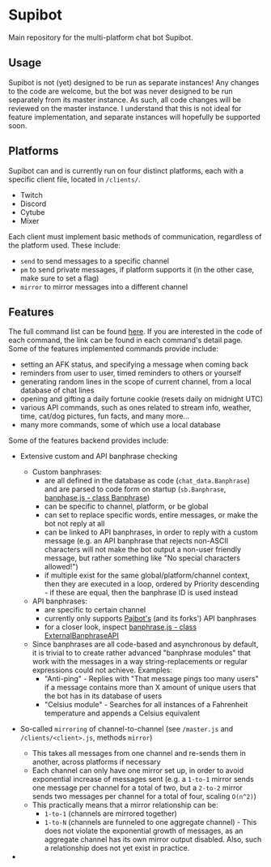 # Supibot
Main repository for the multi-platform chat bot Supibot.

## Usage
Supibot is not (yet) designed to be run as separate instances! Any changes to the code are welcome, but the bot was never designed to be run separately from its master instance. As such, all code changes will be reviewed on the master instance. I understand that this is not ideal for feature implementation, and separate instances will hopefully be supported soon.

## Platforms
Supibot can and is currently run on four distinct platforms, each with a specific client file, located in `/clients/`.
- Twitch
- Discord
- Cytube
- Mixer

Each client must implement basic methods of communication, regardless of the platform used. These include:
- `send` to send messages to a specific channel
- `pm` to send private messages, if platform supports it (in the other case, make sure to set a flag)
- `mirror` to mirror messages into a different channel

## Features
The full command list can be found [here](https://supinic.com/bot/command/list). 
If you are interested in the code of each command, the link can be found in each command's detail page.
Some of the features implemented commands provide include:
- setting an AFK status, and specifying a message when coming back
- reminders from user to user, timed reminders to others or yourself
- generating random lines in the scope of current channel, from a local database of chat lines
- opening and gifting a daily fortune cookie (resets daily on midnight UTC)
- various API commands, such as ones related to stream info, weather, time, cat/dog pictures, fun facts, and many more...
- many more commands, some of which use a local database

Some of the features backend provides include:
- Extensive custom and API banphrase checking
  - Custom banphrases:
    - are all defined in the database as code (`chat_data.Banphrase`) and are parsed to code form on startup (`sb.Banphrase`, [banphase.js - class Banphrase](/custom_modules/supinic-globals/classes/banphrase.js))
    - can be specific to channel, platform, or be global
    - can set to replace specific words, entire messages, or make the bot not reply at all
    - can be linked to API banphrases, in order to reply with a custom message (e.g. an API banphrase that rejects non-ASCII characters will not make the bot output a non-user friendly message, but rather something like "No special characters allowed!")
    - if multiple exist for the same global/platform/channel context, then they are executed in a loop, ordered by Priority descending - if these are equal, then the banphrase ID is used instead
  - API banphrases:
    - are specific to certain channel
    - currently only supports [Pajbot's](https://github.com/pajbot/pajbot) (and its forks') API banphrases
    - for a closer look, inspect [banphrase.js - class ExternalBanphraseAPI](/custom_modules/supinic-globals/classes/banphrase.js)
  - Since banphrases are all code-based and asynchronous by default, it is trivial to to create rather advanced "banphrase modules" that work with the messages in a way string-replacements or regular expressions could not achieve. Examples:
    - "Anti-ping" - Replies with "That message pings too many users" if a message contains more than X amount of unique users that the bot has in its database of users
    - "Celsius module" - Searches for all instances of a Fahrenheit temperature and appends a Celsius equivalent

- So-called `mirroring` of channel-to-channel (see `/master.js` and `/clients/<client>.js`, methods `mirror`)
  - This takes all messages from one channel and re-sends them in another, across platforms if necessary
  - Each channel can only have one mirror set up, in order to avoid exponential increase of messages sent (e.g. a `1-to-1` mirror sends one message per channel for a total of two, but a `2-to-2` mirror sends two messages per channel for a total of four, scaling `O(n^2)`)
  - This practically means that a mirror relationship can be:
    - `1-to-1` (channels are mirrored together)
    - `1-to-N` (channels are funneled to one aggregate channel) - This does not violate the exponential growth of messages, as an aggregate channel has its own mirror output disabled. Also, such a relationship does not yet exist in practice.  
- 
